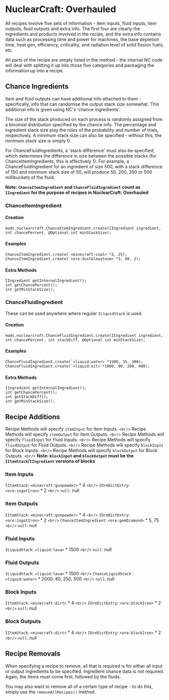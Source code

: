# NuclearCraft: Overhauled

All recipes involve five sets of information - item inputs, fluid inputs, item outputs, fluid outputs and extra info. The
first four are clearly the ingredients and products involved in the recipe, and the extra info contains data such as
processing time and power for machines, the base depletion time, heat gen, efficiency, criticality, and radiation level
of solid fission fuels, etc.

All parts of the recipe are simply listed in the method - the internal NC code will deal with splitting it up into those
five categories and packaging the information up into a recipe.


## Chance Ingredients

Item and fluid outputs can have additional info attached to them - specifically, info that can randomise the output stack
size somewhat. This additional info is given using NC's 'chance ingredients'.

The size of the stack produced on each process is randomly assigned from a binomial distribution specified by the chance
info. The percentage and ingredient stack size play the roles of the probability and number of trials, respectively. A
minimum stack size can also be specified - without this, the minimum stack size is simply 0.

For ChanceFluidIngredients, a 'stack difference' must also be specified, which determines the difference in size between
the possible stacks (for ChanceItemIngredients, this is effectively 1). For example, a ChanceFluidIngredient for an
ingredient of size 500, with a stack difference of 150 and minimum stack size of 50, will produce 50, 200, 350 or 500
millibuckets of the fluid.

**Note: `ChanceItemIngredient` and `ChanceFluidIngredient` count as `IIngredient` for the purpose of recipes in NuclearCraft: Overhauled**

### ChanceItemIngredient

#### Creation

```zenscript
mods.nuclearcraft.ChanceItemIngredient.create(IIngredient ingredient, int chancePercent, @Optional int minStackSize);
```

#### Examples

```zenscript
ChanceItemIngredient.create(`<minecraft:coal>`*2, 25);
ChanceItemIngredient.create(`<ore:dustGlowstone>`*3, 60, 2);
```

#### Extra Methods

```zenscript
IIngredient getInternalIngredient();
int getChancePercent();
int getMinStackSize();
```

### ChanceFluidIngredient
These can be used anywhere where regular `ILiquidStack` is used. 

#### Creation
```zenscript
mods.nuclearcraft.ChanceFluidIngredient.create(IIngredient ingredient, int chancePercent, int stackDiff, @Optional int minStackSize);
```

#### Examples
```zenscript
ChanceFluidIngredient.create(`<liquid:water>`*1500, 35, 300);
ChanceFluidIngredient.create(`<liquid:oil>`*1000, 80, 200, 400);
```

#### Extra Methods
```zenscript
IIngredient getInternalIngredient();
int getChancePercent();
int getStackDiff();
int getMinStackSize();
```

## Recipe Additions
Recipe Methods will specify `itemInput` for Item Inputs. `<br/>`
Recipe Methods will specify `itemOutput` for Item Outputs. `<br/>`
Recipe Methods will specify `fluidInput` for Fluid Inputs. `<br/>`
Recipe Methods will specify `fluidOutput` for Fluid Outputs. `<br/>`
Recipe Methods will specify `blockInput` for Block Inputs. `<br/>`
Recipe Methods will specify `blockOutput` for Block Outputs. `<br/>`
**Note: `blockInput` and `blockOutput` must be the `IItemStack`/`IIngredient` versions of blocks**

### Item Inputs 
`IItemStack`: `<minecraft:gunpowder>` * 4 `<br/>`
`IOreDictEntry`: `<ore:ingotIron>` * 2 `<br/>`
`null`: null

### Item Outputs
`IItemStack`: `<minecraft:gunpowder>` * 4 `<br/>`
`IOreDictEntry`: `<ore:ingotIron>` * 2 `<br/>`
`ChanceItemIngredient`: `<ore:gemDiamond>` * 5, 75 `<br/>`
`null`: null

### Fluid Inputs
`ILiquidStack`: `<liquid:lava>` * 1500 `<br/>`
`null`: null

### Fluid Outputs
`ILiquidStack`: `<liquid:lava>` * 1500 `<br/>`
`ChanceLiquidStack` : `<liquid:water>` * 2000, 40, 250, 500 `<br/>`
`null`: null

### Block Inputs
`IItemStack`: `<minecraft:dirt>` * 4 `<br/>`
`IOreDictEntry`: `<ore:blockIron>` * 2 `<br/>`
`null`: null

### Block Outputs
`IItemStack`: `<minecraft:dirt>` * 4 `<br/>`
`IOreDictEntry`: `<ore:blockIron>` * 2 `<br/>`
`null`: null

## Recipe Removals
When specifying a recipe to remove, all that is required is for either all input or output ingredients to be specified. 
Ingredient chance data is not required. Again, the items must come first, followed by the fluids.

You may also want to remove all of a certain type of recipe - to do this, simply use the `removeAllRecipes()` method.
